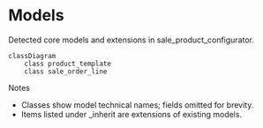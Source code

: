 # Models

Detected core models and extensions in sale_product_configurator.

```mermaid
classDiagram
    class product_template
    class sale_order_line
```

Notes
- Classes show model technical names; fields omitted for brevity.
- Items listed under _inherit are extensions of existing models.
